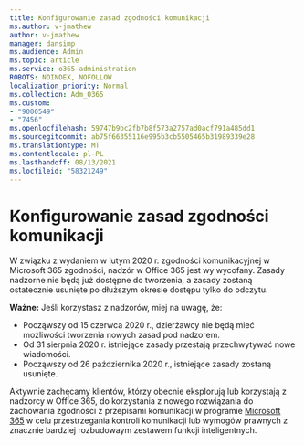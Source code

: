 ```yaml
---
title: Konfigurowanie zasad zgodności komunikacji
ms.author: v-jmathew
author: v-jmathew
manager: dansimp
ms.audience: Admin
ms.topic: article
ms.service: o365-administration
ROBOTS: NOINDEX, NOFOLLOW
localization_priority: Normal
ms.collection: Adm_O365
ms.custom:
- "9000549"
- "7456"
ms.openlocfilehash: 59747b9bc2fb7b8f573a2757ad0acf791a485dd1
ms.sourcegitcommit: ab75f66355116e995b3cb5505465b31989339e28
ms.translationtype: MT
ms.contentlocale: pl-PL
ms.lasthandoff: 08/13/2021
ms.locfileid: "58321249"
---
```

# <a name="configure-communication-compliance-policies"></a>Konfigurowanie zasad zgodności komunikacji

W związku z wydaniem w lutym 2020 r. zgodności komunikacyjnej w Microsoft 365 zgodności, nadzór w Office 365 jest wy wycofany. Zasady nadzorne nie będą już dostępne do tworzenia, a zasady zostaną ostatecznie usunięte po dłuższym okresie dostępu tylko do odczytu.

**Ważne:** Jeśli korzystasz z nadzorów, miej na uwagę, że:

- Począwszy od 15 czerwca 2020 r., dzierżawcy nie będą mieć możliwości tworzenia nowych zasad pod nadzorem.
- Od 31 sierpnia 2020 r. istniejące zasady przestają przechwytywać nowe wiadomości.
- Począwszy od 26 października 2020 r., istniejące zasady zostaną usunięte.

Aktywnie zachęcamy klientów, którzy obecnie eksplorują lub korzystają z nadzorcy w Office 365, do korzystania z nowego rozwiązania do zachowania zgodności z przepisami komunikacji w programie [Microsoft 365](https://go.microsoft.com/fwlink/?linkid=2128593) w celu przestrzegania kontroli komunikacji lub wymogów prawnych z znacznie bardziej rozbudowaym zestawem funkcji inteligentnych.
